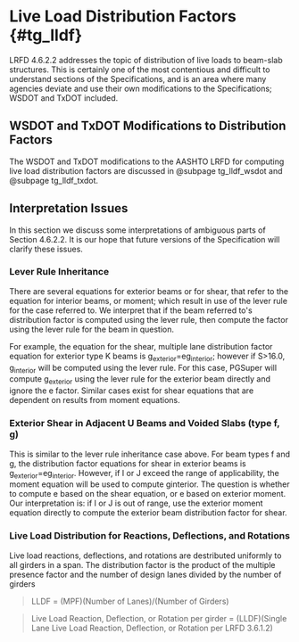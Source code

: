 Live Load Distribution Factors {#tg_lldf}
======================================

LRFD 4.6.2.2 addresses the topic of distribution of live loads to beam-slab structures. This is certainly one of the most contentious and difficult to understand sections of the Specifications, and is an area where many agencies deviate and use their own modifications to the Specifications; WSDOT and TxDOT included. 

WSDOT and TxDOT Modifications to Distribution Factors
------------------------------------------------------
The WSDOT and TxDOT modifications to the AASHTO LRFD for computing live load distribution factors are discussed in @subpage tg_lldf_wsdot and @subpage tg_lldf_txdot.

Interpretation Issues
---------------------
In this section we discuss some interpretations of ambiguous parts of Section 4.6.2.2. It is our hope that future versions of the Specification will clarify these issues.

### Lever Rule Inheritance ###
There are several equations for exterior beams or for shear, that refer to the equation for interior beams, or moment; which result in use of the lever rule for the case referred to. We interpret that if the beam referred to's distribution factor is computed using the lever rule, then compute the factor using the lever rule for the beam in question.

For example, the equation for the shear, multiple lane distribution factor equation for exterior type K beams is g<sub>exterior</sub>=eg<sub>interior</sub>; however if S>16.0,  g<sub>interior</sub> will be computed using the lever rule. For this case, PGSuper will compute g<sub>exterior</sub> using the lever rule for the exterior beam directly and ignore the e factor. Similar cases exist for shear equations that are dependent on results from moment equations.

### Exterior Shear in Adjacent U Beams and Voided Slabs (type f, g) ###
This is similar to the lever rule inheritance case above. For beam types f and g, the distribution factor equations for shear in exterior beams is g<sub>exterior</sub>=eg<sub>interior</sub>. However, if I or J exceed the range of applicability, the moment equation will be used to compute ginterior. The question is whether to compute e based on the shear equation, or e based on exterior moment. Our interpretation is: if I or J is out of range, use the exterior moment equation directly to compute the exterior beam distribution factor for shear.

### Live Load Distribution for Reactions, Deflections, and Rotations ###
Live load reactions, deflections, and rotations are destributed uniformly to all girders in a span. The distribution factor is the product of the multiple presence factor and the number of design lanes divided by the number of girders

> LLDF = (MPF)(Number of Lanes)/(Number of Girders)

> Live Load Reaction, Deflection, or Rotation per girder = (LLDF)(Single Lane Live Load Reaction, Deflection, or Rotation per LRFD 3.6.1.2)

